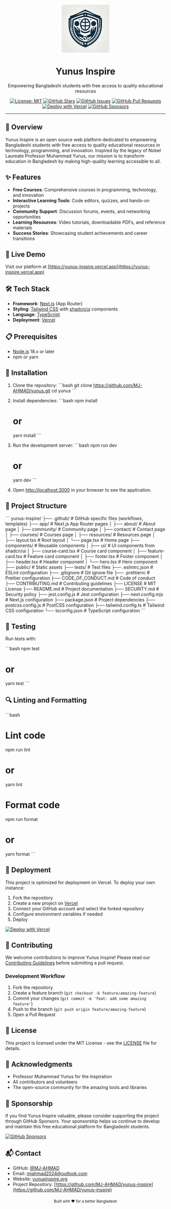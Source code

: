 <div align="center">
    <img src="logo.png?height=50&width=150&text=Yunus+Inspire" alt="Yunus Inspire Logo" width="150"/>
  <h1>Yunus Inspire</h1>
  <p>Empowering Bangladeshi students with free access to quality educational resources</p>
  
  [![License: MIT](https://img.shields.io/badge/License-MIT-yellow.svg)](https://opensource.org/licenses/MIT)
  [![GitHub Stars](https://img.shields.io/github/stars/MJ-AHMAD/yunus.svg)](https://github.com/MJ-AHMAD/yunus/stargazers)
  [![GitHub Issues](https://img.shields.io/github/issues/MJ-AHMAD/yunus.svg)](https://github.com/MJ-AHMAD/yunus/issues)
  [![GitHub Pull Requests](https://img.shields.io/github/issues-pr/MJ-AHMAD/yunus.svg)](https://github.com/MJ-AHMAD/yunus/pulls)
  [![Deploy with Vercel](https://img.shields.io/badge/Deployed%20on-Vercel-black.svg?style=flat&logo=vercel)](https://yunus-inspire.vercel.app)
  [![GitHub Sponsors](https://img.shields.io/badge/Sponsor-MJ--AHMAD-ea4aaa?logo=github-sponsors)](https://github.com/sponsors/MJ-AHMAD)
</div>

<hr />

## 🌟 Overview

Yunus Inspire is an open source web platform dedicated to empowering Bangladeshi students with free access to quality educational resources in technology, programming, and innovation. Inspired by the legacy of Nobel Laureate Professor Muhammad Yunus, our mission is to transform education in Bangladesh by making high-quality learning accessible to all.

## ✨ Features

- **Free Courses**: Comprehensive courses in programming, technology, and innovation
- **Interactive Learning Tools**: Code editors, quizzes, and hands-on projects
- **Community Support**: Discussion forums, events, and networking opportunities
- **Learning Resources**: Video tutorials, downloadable PDFs, and reference materials
- **Success Stories**: Showcasing student achievements and career transitions

## 🚀 Live Demo

Visit our platform at [https://yunus-inspire.vercel.app](https://yunus-inspire.vercel.app)

## 🛠️ Tech Stack

- **Framework**: [Next.js](https://nextjs.org/) (App Router)
- **Styling**: [Tailwind CSS](https://tailwindcss.com/) with [shadcn/ui](https://ui.shadcn.com/) components
- **Language**: [TypeScript](https://www.typescriptlang.org/)
- **Deployment**: [Vercel](https://vercel.com/)

## 📋 Prerequisites

- [Node.js](https://nodejs.org/) 18.x or later
- npm or yarn

## 🔧 Installation

1. Clone the repository:
   \`\`\`bash
   git clone https://github.com/MJ-AHMAD/yunus.git
   cd yunus
   \`\`\`

2. Install dependencies:
   \`\`\`bash
   npm install
   # or
   yarn install
   \`\`\`

3. Run the development server:
   \`\`\`bash
   npm run dev
   # or
   yarn dev
   \`\`\`

4. Open [http://localhost:3000](http://localhost:3000) in your browser to see the application.

## 📁 Project Structure

\`\`\`
yunus-inspire/
├── .github/                # GitHub specific files (workflows, templates)
├── app/                    # Next.js App Router pages
│   ├── about/              # About page
│   ├── community/          # Community page
│   ├── contact/            # Contact page
│   ├── courses/            # Courses page
│   ├── resources/          # Resources page
│   ├── layout.tsx          # Root layout
│   └── page.tsx            # Home page
├── components/             # Reusable components
│   ├── ui/                 # UI components from shadcn/ui
│   ├── course-card.tsx     # Course card component
│   ├── feature-card.tsx    # Feature card component
│   ├── footer.tsx          # Footer component
│   ├── header.tsx          # Header component
│   └── hero.tsx            # Hero component
├── public/                 # Static assets
├── tests/                  # Test files
├── .eslintrc.json          # ESLint configuration
├── .gitignore              # Git ignore file
├── .prettierrc             # Prettier configuration
├── CODE_OF_CONDUCT.md      # Code of conduct
├── CONTRIBUTING.md         # Contributing guidelines
├── LICENSE                 # MIT License
├── README.md               # Project documentation
├── SECURITY.md             # Security policy
├── jest.config.js          # Jest configuration
├── next.config.mjs         # Next.js configuration
├── package.json            # Project dependencies
├── postcss.config.js       # PostCSS configuration
├── tailwind.config.ts      # Tailwind CSS configuration
└── tsconfig.json           # TypeScript configuration
\`\`\`

## 🧪 Testing

Run tests with:

\`\`\`bash
npm test
# or
yarn test
\`\`\`

## 🔍 Linting and Formatting

\`\`\`bash
# Lint code
npm run lint
# or
yarn lint

# Format code
npm run format
# or
yarn format
\`\`\`

## 🚢 Deployment

This project is optimized for deployment on Vercel. To deploy your own instance:

1. Fork the repository
2. Create a new project on [Vercel](https://vercel.com)
3. Connect your GitHub account and select the forked repository
4. Configure environment variables if needed
5. Deploy

[![Deploy with Vercel](https://vercel.com/button)](https://vercel.com/new/clone?repository-url=https%3A%2F%2Fgithub.com%2FMJ-AHMAD%2Fyunus-inspire.git)

## 🤝 Contributing

We welcome contributions to improve Yunus Inspire! Please read our [Contributing Guidelines](CONTRIBUTING.md) before submitting a pull request.

### Development Workflow

1. Fork the repository
2. Create a feature branch (`git checkout -b feature/amazing-feature`)
3. Commit your changes (`git commit -m 'feat: add some amazing feature'`)
4. Push to the branch (`git push origin feature/amazing-feature`)
5. Open a Pull Request

## 📜 License

This project is licensed under the MIT License - see the [LICENSE](LICENSE) file for details.

## 🙏 Acknowledgments

- Professor Muhammad Yunus for the inspiration
- All contributors and volunteers
- The open-source community for the amazing tools and libraries

## 💖 Sponsorship

If you find Yunus Inspire valuable, please consider supporting the project through GitHub Sponsors. Your sponsorship helps us continue to develop and maintain this free educational platform for Bangladeshi students.

[![GitHub Sponsors](https://img.shields.io/badge/Sponsor-MJ--AHMAD-ea4aaa?style=for-the-badge&logo=github-sponsors)](https://github.com/sponsors/MJ-AHMAD)

## 📬 Contact

- GitHub: [@MJ-AHMAD](https://github.com/MJ-AHMAD)
- Email: mjahmad2024@outlook.com
- Website: [yunusinspire.org](https://yunus-inspire.vercel.app)
- Project Repository: [https://github.com/MJ-AHMAD/yunus-inspire](https://github.com/MJ-AHMAD/yunus-inspire)

<div align="center">
  <sub>Built with ❤️ for a better Bangladesh</sub>
</div>
